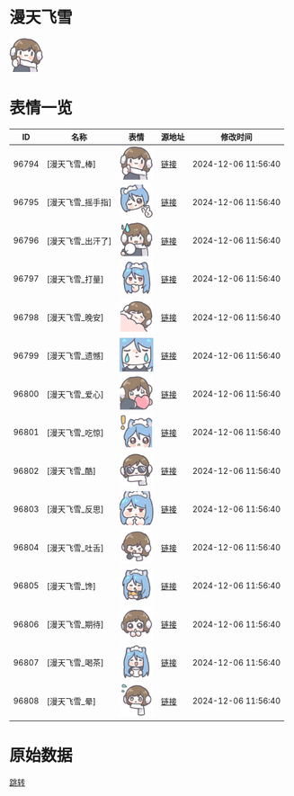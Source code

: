 # 漫天飞雪

<img src="./cover.png" height="60" alt="cover" />

# 表情一览

|ID|名称|表情|源地址|修改时间|
|----|----|----|----|----|
|96794|[漫天飞雪_棒]|<img src="./pic/096794_%5B漫天飞雪_棒%5D.png" height="60" alt="棒"/>|[链接](https://i0.hdslb.com/bfs/garb/f43a4914e4b9ec5343d029386480d7fa0eed0aee.png)|2024-12-06 11:56:40|
|96795|[漫天飞雪_摇手指]|<img src="./pic/096795_%5B漫天飞雪_摇手指%5D.png" height="60" alt="摇手指"/>|[链接](https://i0.hdslb.com/bfs/garb/57917b72341ce22e62ce53ad5eb4af874dfdd270.png)|2024-12-06 11:56:40|
|96796|[漫天飞雪_出汗了]|<img src="./pic/096796_%5B漫天飞雪_出汗了%5D.png" height="60" alt="出汗了"/>|[链接](https://i0.hdslb.com/bfs/garb/36bcdc15e03ecd308fb341e16e14f10b3643407f.png)|2024-12-06 11:56:40|
|96797|[漫天飞雪_打量]|<img src="./pic/096797_%5B漫天飞雪_打量%5D.png" height="60" alt="打量"/>|[链接](https://i0.hdslb.com/bfs/garb/367b964f5dc59678f2afac92282d1616da415dd0.png)|2024-12-06 11:56:40|
|96798|[漫天飞雪_晚安]|<img src="./pic/096798_%5B漫天飞雪_晚安%5D.png" height="60" alt="晚安"/>|[链接](https://i0.hdslb.com/bfs/garb/a642a358c65a054940594a8051add23f500144bf.png)|2024-12-06 11:56:40|
|96799|[漫天飞雪_遗憾]|<img src="./pic/096799_%5B漫天飞雪_遗憾%5D.png" height="60" alt="遗憾"/>|[链接](https://i0.hdslb.com/bfs/garb/832c27b178613ee9ff87f0d9f112d9131a4b4aa3.png)|2024-12-06 11:56:40|
|96800|[漫天飞雪_爱心]|<img src="./pic/096800_%5B漫天飞雪_爱心%5D.png" height="60" alt="爱心"/>|[链接](https://i0.hdslb.com/bfs/garb/9be840de75e83de87ab80260d3c92f6819bfa254.png)|2024-12-06 11:56:40|
|96801|[漫天飞雪_吃惊]|<img src="./pic/096801_%5B漫天飞雪_吃惊%5D.png" height="60" alt="吃惊"/>|[链接](https://i0.hdslb.com/bfs/garb/dca401475f5c0dd5b5b7c7c679505b45247f5ba0.png)|2024-12-06 11:56:40|
|96802|[漫天飞雪_酷]|<img src="./pic/096802_%5B漫天飞雪_酷%5D.png" height="60" alt="酷"/>|[链接](https://i0.hdslb.com/bfs/garb/4d09d541e720cd34ec0c36b733a694f8521feab7.png)|2024-12-06 11:56:40|
|96803|[漫天飞雪_反思]|<img src="./pic/096803_%5B漫天飞雪_反思%5D.png" height="60" alt="反思"/>|[链接](https://i0.hdslb.com/bfs/garb/1e9c5cdec0eee78c295a14485664b373ceb56a71.png)|2024-12-06 11:56:40|
|96804|[漫天飞雪_吐舌]|<img src="./pic/096804_%5B漫天飞雪_吐舌%5D.png" height="60" alt="吐舌"/>|[链接](https://i0.hdslb.com/bfs/garb/8e965406dc8bb661bf5c43a30268ba0307f672ad.png)|2024-12-06 11:56:40|
|96805|[漫天飞雪_馋]|<img src="./pic/096805_%5B漫天飞雪_馋%5D.png" height="60" alt="馋"/>|[链接](https://i0.hdslb.com/bfs/garb/d64f7868a56dc3556597d2f573c94b1ab302b231.png)|2024-12-06 11:56:40|
|96806|[漫天飞雪_期待]|<img src="./pic/096806_%5B漫天飞雪_期待%5D.png" height="60" alt="期待"/>|[链接](https://i0.hdslb.com/bfs/garb/c6cac59ce63c0a3add93e96abd6c0b9d4a7426e3.png)|2024-12-06 11:56:40|
|96807|[漫天飞雪_喝茶]|<img src="./pic/096807_%5B漫天飞雪_喝茶%5D.png" height="60" alt="喝茶"/>|[链接](https://i0.hdslb.com/bfs/garb/d909faa989a068ece6c0bb60b51009878dec8ee6.png)|2024-12-06 11:56:40|
|96808|[漫天飞雪_晕]|<img src="./pic/096808_%5B漫天飞雪_晕%5D.png" height="60" alt="晕"/>|[链接](https://i0.hdslb.com/bfs/garb/79260d765016b31fb190b19025990cdef313e1a1.png)|2024-12-06 11:56:40|

# 原始数据

[跳转](./raw.json)


